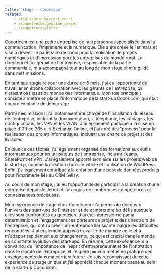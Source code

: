 ```yaml
---
title: 'Stage - Cocoricom'
related:
    - /realisations/creation_si
    - /competences/gestion_projet
    - /competences/infra
---
```


Cocoricom est une petite entreprise de huit personnes spécialisée dans la communication, l'imprimerie et le numérique. Elle a été créée le 1er mars et vise à devenir le partenaire de choix pour la réalisation de projets numériques et d'impression pour les entreprises du monde rural. Le directeur et co-gérant de l'entreprise, responsable de la partie commerciale, m'a accompagné tout au long de mon stage et m'a guidé dans mes missions.

En tant que stagiaire pour une durée de 6 mois, j'ai eu l'opportunité de travailler en étroite collaboration avec les gérants de l'entreprise, qui n’étaient oas issus du monde de l'informatique. Mon rôle principal a consisté à mettre en place l'informatique de la start-up Cocoricom, qui était encore en phase de démarrage.

Parmi mes missions, j'ai notamment été chargé de l'installation du réseau de l'entreprise, incluant la documentation, la téléphonie, les câblages, les configurations, les VPN et les VLAN. J'ai également participé à la mise en place d'Office 365 et d'Exchange Online, et j'ai créé des "process" pour la réalisation des projets informatiques, incluant une charte de projet et des livrables.

En plus de ces tâches, j'ai également organisé des formations aux outils informatiques pour les utilisateurs de l'entreprise, incluant Teams, SharePoint et VPN. J'ai également apporté mon aide sur les projets web de la start-up, comme la création d'un site vitrine et l'utilisation de WordPress. Enfin, j'ai également contribué à la création d'une base de données produits pour l'imprimerie liée au CRM Sellsy.

Au cours de mon stage, j'ai eu l'opportunité de participer à la création d'une entreprise depuis le début et j'ai acquis de nombreuses compétences et connaissances précieuses.

Mon expérience de stage chez Cocoricom m'a permis de découvrir l'univers des start-ups de l'intérieur et de comprendre les défis auxquels elles sont confrontées au quotidien. J'ai été impressionné par la détermination et l'engagement des porteurs de projet et des directeurs de l'entreprise, qui ont su créer une entreprise florissante malgré les difficultés rencontrées. J'ai également appris à travailler de manière agile et à m'adapter rapidement aux changements, ce qui est crucial dans le monde en constante évolution des start-ups. En résumé, cette expérience m'a convaincu de l'importance de l'esprit d'entrepreneuriat et de l'innovation dans le monde de l'entreprise, et j'espère pouvoir mettre en pratique ces enseignements dans ma carrière future.
Je suis reconnaissant de cette expérience de stage unique et j'ai apprécié chaque moment passé au sein de la start-up Cocoricom.
